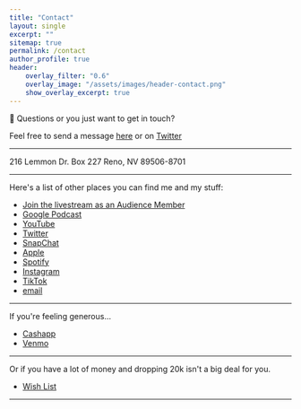 ```yaml
---
title: "Contact"
layout: single
excerpt: ""
sitemap: true
permalink: /contact
author_profile: true
header:
    overlay_filter: "0.6"
    overlay_image: "/assets/images/header-contact.png"
    show_overlay_excerpt: true
---
```


📮 Questions or you just want to get in touch?

Feel free to send a message [here](sms://12817667970) or on [Twitter](https://twitter.com/cochinochingon)

* * *

216 Lemmon Dr.
Box 227
Reno, NV 89506-8701

* * *

Here's a list of other places you can find me and my stuff:

*   [Join the livestream as an Audience Member](http://riverside.fm/studio/sucias)
*   [Google Podcast](http://https://www.google.com/podcasts?feed=aHR0cHM6Ly9hbmNob3IuZm0vcy80MjI0YzYzYy9wb2RjYXN0L3Jzcw==)
*   [YouTube](http://www.youtube.com/channel/UCgYSjBmIL3nkxBon4f0Gl_Q?sub_confirmation=1)
*   [Twitter](http://twitter.com/cochinochingon)
*   [SnapChat](http://www.snapchat.com/add/cochinochingon)
*   [Apple](https://podcasts.apple.com/us/podcast/sucias-are-my-favorite/id1548173787?uo=4)
*   [Spotify](https://open.spotify.com/show/3XjoipCU3QzeIaQAAQpBdW)
*   [Instagram](https://www.instagram.com/cochinochingon/)
*   [TikTok](https://www.tiktok.com/@cochinochingon/)
*   [email](mailto:el.gallo@me.com)

* * *

If you're feeling generous…

*   [Cashapp](https://cash.app/$CochinoChingon)
*   [Venmo](https://venmo.com/cochinochingon)

* * *

Or if you have a lot of money and dropping 20k isn't a big deal for you.

*   [Wish List](https://www.bhphotovideo.com/find/wishlist.jsp#/)

* * *
